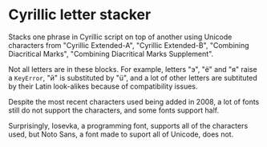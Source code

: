 Cyrillic letter stacker
=======================
Stacks one phrase in Cyrillic script on top of another using Unicode characters from "Cyrillic Extended-A", "Cyrillic Extended-B", "Combining Diacritical Marks", "Combining Diacritical Marks Supplement".

Not all letters are in these blocks. For example, letters "э", "ё" and "я" raise a `KeyError`, "й" is substituted by "ü", and a lot of other letters are subtituted by their Latin look-alikes because of compatibility issues.

Despite the most recent characters used being added in 2008, a lot of fonts still do not support the characters, and some fonts support half.

Surprisingly, Iosevka, a programming font, supports all of the characters used, but Noto Sans, a font made to suport all of Unicode, does not.
